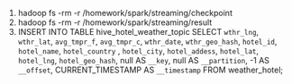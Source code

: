 1. hadoop fs -rm -r /homework/spark/streaming/checkpoint  
2. hadoop fs -rm -r /homework/spark/streaming/result
3. INSERT INTO TABLE hive_hotel_weather_topic SELECT `wthr_lng`, `wthr_lat`, `avg_tmpr_f`, `avg_tmpr_c`, `wthr_date`, `wthr_geo_hash`, `hotel_id`, `hotel_name`, `hotel_country`
   , `hotel_city`, `hotel_addess`, `hotel_lat`, `hotel_lng`, `hotel_geo_hash`, null AS `__key`, null AS `__partition`, -1 AS `__offset`, CURRENT_TIMESTAMP AS `__timestamp` FROM weather_hotel;